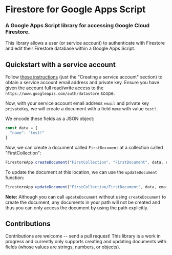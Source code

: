 # Firestore for Google Apps Script
### A Google Apps Script library for accessing Google Cloud Firestore.

This library allows a user (or service account) to authenticate with Firestore and edit their Firestore database within a Google Apps Script.

## Quickstart with a service account
Follow [these instructions](https://developers.google.com/identity/protocols/OAuth2ServiceAccount#creatinganaccount) (just the "Creating a service account" section) to obtain a service account email address and private key. Ensure you have given the account full read/write access to the `https://www.googleapis.com/auth/datastore` scope.

Now, with your service account email address `email` and private key `privateKey`, we will create a document with a field `name` with value `test!`.

We encode these fields as a JSON object:
```javascript
const data = {
  "name": "test!"
}
```

Now, we can create a document called `FirstDocument` at a  collection called "FirstCollection":
```javascript
FirestoreApp.createDocument("FirstCollection", "FirstDocument", data, email, key)
```

To update the document at this location, we can use the `updateDocument` function:
```javascript
FirestoreApp.updateDocument("FirstCollection/FirstDocument", data, email, key)
```
**Note:** Although you can call `updateDocument` without using `createDocument` to create the document, any documents in your path will not be created and thus you can only access the document by using the path explicitly.

## Contributions
Contributions are welcome -- send a pull request! This library is a work in progress and currently only supports creating and updating documents with fields (whose values are strings, numbers, or objects).
